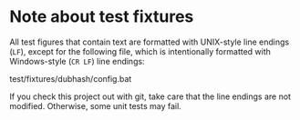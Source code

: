 # Note about test fixtures

All test figures that contain text are formatted with UNIX-style line endings (`LF`), except for the following file, which is intentionally formatted with Windows-style (`CR LF`) line endings:

test/fixtures/dubhash/config.bat

If you check this project out with git, take care that the line endings are not modified. Otherwise, some unit tests may fail.
